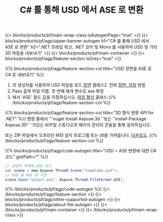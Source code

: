 ﻿---
title: C# 를 통해 USD 에서 ASE 로 변환 
description: .NET API 를 사용하여 USD 및 기타 3D 파일을 변환
url: /ko/net/conversion/usd-to-ase/
family: 3d
platformtag: net
feature: conversion
informat: USD
outformat: ASE
otherformats: ASE 3DS STL PLY GLTF DAE DRC HTML 
---
{{< blocks/products/pf/main-wrap-class isAutogenPage="true" >}}
{{< blocks/products/pf/agp/upper-banner-autogen h1="C# 를 통해 USD 에서 ASE 로 변환" h2=".NET 프레임 워크, .NET 코어 및 Mono 를 사용하여 USD 및 기타 3D 파일을 내보내기" >}}
{{< blocks/products/pf/main-container >}}
{{< blocks/products/pf/agp/feature-section isGrey="true" >}}

{{% blocks/products/pf/agp/feature-section-col title="USD 장면을 ASE 로 C# 로 내보내기" %}}
1. 의 생성자를 사용하여 USD 파일을 로드 [장면](https://apireference.aspose.com/3d/net/aspose.threed/scene) 클래스2. 전화 [장면. 저장](https://apireference.aspose.com/3d/net/aspose.threed/scene/methods/save/index) 방법
3. Pass 출력 파일 이름. 첫 번째 매개 변수로 ase 확장
4. 에서 'ASE' 필드 값을 지정하십시오. [파일 형식](https://apireference.aspose.com/3d/net/aspose.threed/fileformat/fields/index) 클래스
{{% /blocks/products/pf/agp/feature-section-col %}}

{{% blocks/products/pf/agp/feature-section-col title="3D 형식 변환 API for .NET" %}}
명령 줄에서 '''nuget Install Aspose.3d ''또는 ''install-Package Aspose.3D'' '가있는 비주얼 스튜디오의 패키지 관리자 콘솔을 통해 설치하십시오.

또는 ZIP 파일에서 오프라인 MSI 설치 프로그램 또는 dll을 가져옵니다. [다운로드](https://downloads.aspose.com/3d/net).
{{% /blocks/products/pf/agp/feature-section-col %}}

{{% blocks/products/pf/agp/code-autogen title="USD ~ ASE 변환에 대한 C# 코드" gistPath="" %}}
```cs
// 장면의 객체에 USD 로드 
var scene = new Aspose.ThreeD.Scene("template.usd");
// USD 을 ASE 로 저장 
scene.Save("output.ase", Aspose.ThreeD.FileFormat.ASE);

```
{{% /blocks/products/pf/agp/code-autogen %}}
{{< /blocks/products/pf/agp/feature-section >}}
{{< blocks/products/pf/agp/other-supported-autogen >}}
{{< blocks/products/pf/agp/about-file-autogen >}}
{{< /blocks/products/pf/main-container >}}
{{< /blocks/products/pf/main-wrap-class >}}